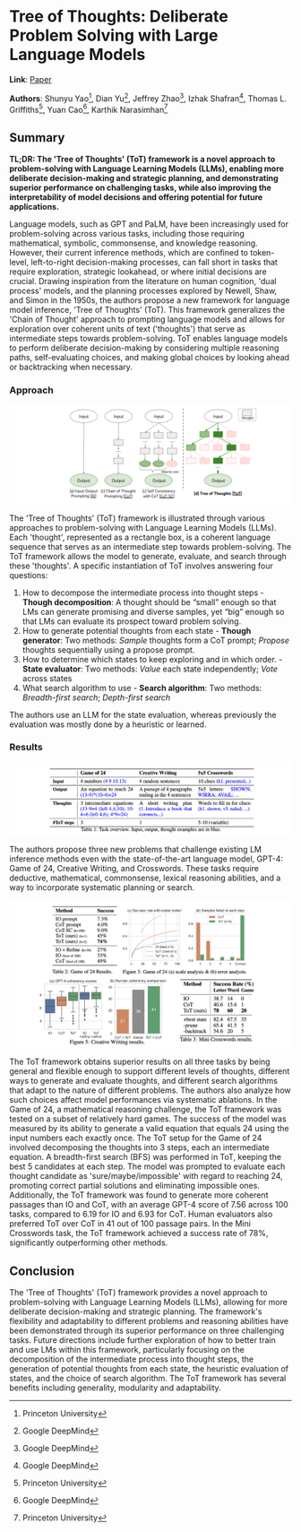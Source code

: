 <!--- Created using: gpt-4 --->
<!--- Reviewed: False --->
# Tree of Thoughts: Deliberate Problem Solving with Large Language Models

**Link**: [Paper](http://arxiv.org/pdf/2305.10601v1)

**Authors**: Shunyu Yao[^1], Dian Yu[^2], Jeffrey Zhao[^2], Izhak Shafran[^2], Thomas L. Griffiths[^1], Yuan Cao[^2], Karthik Narasimhan[^1]

[^1]: Princeton University
[^2]: Google DeepMind


## Summary

**TL;DR: The 'Tree of Thoughts' (ToT) framework is a novel approach to problem-solving with Language Learning Models (LLMs), enabling more deliberate decision-making and strategic planning, and demonstrating superior performance on challenging tasks, while also improving the interpretability of model decisions and offering potential for future applications.**

Language models, such as GPT and PaLM, have been increasingly used for problem-solving across various tasks, including those requiring mathematical, symbolic, commonsense, and knowledge reasoning. However, their current inference methods, which are confined to token-level, left-to-right decision-making processes, can fall short in tasks that require exploration, strategic lookahead, or where initial decisions are crucial. Drawing inspiration from the literature on human cognition, 'dual process' models, and the planning processes explored by Newell, Shaw, and Simon in the 1950s, the authors propose a new framework for language model inference, 'Tree of Thoughts' (ToT). This framework generalizes the 'Chain of Thought' approach to prompting language models and allows for exploration over coherent units of text ('thoughts') that serve as intermediate steps towards problem-solving. ToT enables language models to perform deliberate decision-making by considering multiple reasoning paths, self-evaluating choices, and making global choices by looking ahead or backtracking when necessary.

### Approach

![ToT approach](./images/tot.png)

The 'Tree of Thoughts' (ToT) framework is illustrated through various approaches to problem-solving with Language Learning Models (LLMs). Each 'thought', represented as a rectangle box, is a coherent language sequence that serves as an intermediate step towards problem-solving. The ToT framework allows the model to generate, evaluate, and search through these 'thoughts'. A specific instantiation of ToT involves answering four questions:

1. How to decompose the intermediate process into thought steps - **Though decomposition**: A thought should be “small” enough so that LMs can generate promising and diverse samples, yet “big” enough so that LMs can evaluate its prospect toward problem solving.
2. How to generate potential thoughts from each state - **Though generator**: Two methods: _Sample_ thoughts form a CoT prompt; _Propose_ thoughts sequentially using a propose prompt.
3. How to determine which states to keep exploring and in which order.  - **State evaluator**: Two methods: _Value_ each state independently; _Vote_ across states
4. What search algorithm to use - **Search algorithm**: Two methods: _Breadth-first search_; _Depth-first search_

The authors use an LLM for the state evaluation, whereas previously the evaluation was mostly done by a heuristic or learned.

### Results

![ToT approach](./images/tasks.png)

The authors propose three new problems that challenge existing LM inference methods even with the state-of-the-art language model, GPT-4: Game of 24, Creative Writing, and Crosswords. These tasks require deductive, mathematical, commonsense, lexical reasoning abilities, and a way to incorporate systematic planning or search. 

![ToT approach](./images/results.png)

The ToT framework obtains superior results on all three tasks by being general and flexible enough to support different levels of thoughts, different ways to generate and evaluate thoughts, and different search algorithms that adapt to the nature of different problems. The authors also analyze how such choices affect model performances via systematic ablations. In the Game of 24, a mathematical reasoning challenge, the ToT framework was tested on a subset of relatively hard games. The success of the model was measured by its ability to generate a valid equation that equals 24 using the input numbers each exactly once. The ToT setup for the Game of 24 involved decomposing the thoughts into 3 steps, each an intermediate equation. A breadth-first search (BFS) was performed in ToT, keeping the best 5 candidates at each step. The model was prompted to evaluate each thought candidate as 'sure/maybe/impossible' with regard to reaching 24, promoting correct partial solutions and eliminating impossible ones. Additionally, the ToT framework was found to generate more coherent passages than IO and CoT, with an average GPT-4 score of 7.56 across 100 tasks, compared to 6.19 for IO and 6.93 for CoT. Human evaluators also preferred ToT over CoT in 41 out of 100 passage pairs. In the Mini Crosswords task, the ToT framework achieved a success rate of 78%, significantly outperforming other methods. 

## Conclusion

The 'Tree of Thoughts' (ToT) framework provides a novel approach to problem-solving with Language Learning Models (LLMs), allowing for more deliberate decision-making and strategic planning. The framework's flexibility and adaptability to different problems and reasoning abilities have been demonstrated through its superior performance on three challenging tasks. Future directions include further exploration of how to better train and use LMs within this framework, particularly focusing on the decomposition of the intermediate process into thought steps, the generation of potential thoughts from each state, the heuristic evaluation of states, and the choice of search algorithm. The ToT framework has several benefits including generality, modularity and adaptability.
